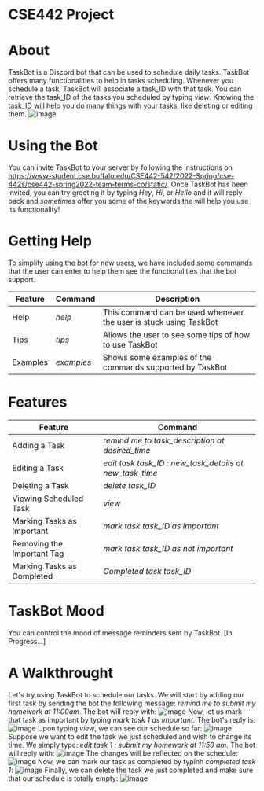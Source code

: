 # CSE442 Project

# **About**
TaskBot is a Discord bot that can be used to schedule daily tasks. TaskBot offers many functionalities to help in tasks scheduling. Whenever you schedule a task, TaskBot
will associate a task_ID with that task. You can retrieve the task_ID of the tasks you scheduled by typing *view*. Knowing the task_ID will help you do many things with 
your tasks, like deleting or editing them. 
![image](https://user-images.githubusercontent.com/43181965/161441175-a41d4a3d-bfd9-4864-b452-45843af50e18.png)

# **Using the Bot**
You can invite TaskBot to your server by following the instructions on https://www-student.cse.buffalo.edu/CSE442-542/2022-Spring/cse-442s/cse442-spring2022-team-terms-co/static/. Once TaskBot has been invited, you can try greeting it by typing *Hey*, *Hi*, or *Hello* and it will reply back and *sometimes* offer you some of the keywords the will help you use its functionality! 

# **Getting Help**
To simplify using the bot for new users, we have included some commands that the user can enter to help them see the functionalities that the bot support.

|    Feature    |    Command    |                           Description                              |
| ------------- | ------------- | ------------------------------------------------------------------ |             
| Help          |  *help*       | This command can be used whenever the user is stuck using TaskBot  |          
| Tips          |  *tips*       | Allows the user to see some tips of how to use TaskBot             |            
| Examples      |  *examples*   | Shows some examples of the commands supported by TaskBot           |       

# **Features**

|           Feature          |                        Command                            |         
| -------------------------- | --------------------------------------------------------- |              
| Adding a Task              |  *remind me to task_description at desired_time*          |      
| Editing a Task             |  *edit task task_ID : new_task_details at new_task_time*  |              
| Deleting a Task            |  *delete task_ID*                                         |     
| Viewing Scheduled Task     |  *view*                                                   |
| Marking Tasks as Important |  *mark task task_ID as important*                         |
| Removing the Important Tag |  *mark task task_ID as not important*                     |
| Marking Tasks as Completed |  *Completed task task_ID*                                 |


# **TaskBot Mood**

You can control the mood of message reminders sent by TaskBot. [In Progress...]

# **A Walkthrought**
Let's try using TaskBot to schedule our tasks. We will start by adding our first task by sending the bot the following message: *remind me to submit my homework at 
11:00am*. The bot will reply with:
![image](https://user-images.githubusercontent.com/43181965/161452607-29550cdb-6700-471b-b938-f8972e579344.png)
Now, let us mark that task as important by typing *mark task 1 as important*. The bot's reply is:
![image](https://user-images.githubusercontent.com/43181965/161452643-507438b5-3c62-471d-907f-4bf556b1f4fa.png)
Upon typing *view*, we can see our schedule so far:
![image](https://user-images.githubusercontent.com/43181965/161452660-c97bca8e-b178-40a2-bb4f-f6dccbbc8b7b.png)
Suppose we want to edit the task we just scheduled and wish to change its time. We simply type: *edit task 1 : submit my homework at 11:59 am*. The bot will reply with:
![image](https://user-images.githubusercontent.com/43181965/161452737-77efbf6b-8806-4302-8f44-afad4fb29b7a.png)
The changes will be reflected on the schedule:
![image](https://user-images.githubusercontent.com/43181965/161452758-a5367872-76df-4b9a-9751-08b533b7256f.png)
Now, we can mark our task as completed by typinh *completed task 1*:
![image](https://user-images.githubusercontent.com/43181965/161452804-fb1c555e-691b-41e1-adea-618b3092d764.png)
Finally, we can delete the task we just completed and make sure that our schedule is totally empty:
![image](https://user-images.githubusercontent.com/43181965/161452854-388715d1-b883-4990-8c9a-89582cb6b264.png)



